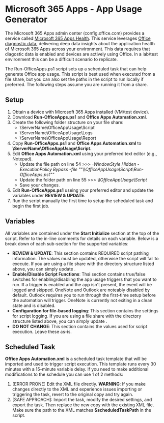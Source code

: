 # Microsoft 365 Apps - App Usage Generator

The Microsoft 365 Apps admin center (config.office.com) provides a service called [Microsoft 365 Apps Health](https://learn.microsoft.com/deployoffice/admincenter/microsoft-365-apps-health). This service leverages [Office diagnostic data](https://learn.microsoft.com/deployoffice/privacy/required-diagnostic-data), delivering deep data insights about the application health of Microsoft 365 Apps across your environment. This data requires that diagostic data is enabled and devices are actively using Office. In a lab/test environment this can be a difficult scenario to replicate. 

The Run-OfficeApps.ps1 script sets up a scheduled task that can help generate Office app usage. This script is best used when executed from a file share, but you can also set the paths in the script to run locally if preferred. The following steps assume you are running it from a share.

## Setup
1. Obtain a device with Microsoft 365 Apps installed (VM/test device).
2. Download **Run-OfficeApps.ps1** and **Office Apps Automation.xml**.
3. Create the following folder structure on your file share:
     - \\ServerName\OfficeAppUsage\Script
     - \\ServerName\OfficeAppUsage\Logs
     - \\ServerName\OfficeAppUsage\Report
4. Copy **Run-OfficeApps.ps1** and **Office Apps Automation.xml** to **\\ServerName\OfficeAppUsage\Script**.
5. Edit **Office Apps Automation.xml** using your preferred text editor (e.g., Notepad).
     - Update the file path on line 54 >>> _<Arguments>-WindowStyle Hidden -ExecutionPolicy Bypass -file ""\\<ServerName>\OfficeAppUsage\Script\Run-OfficeApps.ps1""</Arguments>_
     - Update the folder path on line 55 >>> _<WorkingDirectory>\\<ServerName>\OfficeAppUsage\Script</WorkingDirectory>_
     - Save your changes.
7. Edit **Run-OfficeApps.ps1** useing your preferred editor and update the variables under **REVIEW & UPDATE**.
9. Run the script manually the first time to setup the scheduled task and begin the first job.

## Variables
All variables are contained under the **Start Initialize** section at the top of the script. Refer to the in-line comments for details on each variable. Below is a break down of each sub-section for the supported variables:
- **REVIEW & UPDATE**: This section contains REQUIRED script pathing information. The values must be updated, otherwise the script will fail to execute. If you are using a file share with the directory structure listed above, you can simply update _<ServerName>_.
- **Enable/Disable Script Functions**: Thsi section contains true/false switches for enabling/disabling the app usage triggers that you want to run. If a trigger is enabled and the app isn't present, the event will be logged and skipped. OneNote and Outlook are noteably disabled by default. Outlook requires you to run through the first-time setup before the automation will trigger. OneNote is currently not exiting in a clean state and is disabled.
- **Configuration for file-based logging**: This section contains the settings for script logging. If you are using a file share with the directory structure listed above, you can simply update _<ServerName>_.
- **DO NOT CHANGE**: This section contains the values used for script execution. Leave these as-is. 

## Scheduled Task
**Office Apps Automation.xml** is a scheduled task template that will be imported and used to trigger script execution. This template runs every 30 minutes with a 15-minute variable delay. If you need to make additional modifications to the schedule you can use 1 of 2 methods:
1. [ERROR PRONE] Edit the XML file directly. **WARNING**: If you make changes directly to the XML and experience issues importing or triggering the task, revert to the original copy and try again.
2. [SAFE APPROACH]: Import the task, modify the desired settings, and export the task. Then replace the new copy with the existing XML file. Make sure the path to the XML matches **$scheduledTaskPath** in the script.
